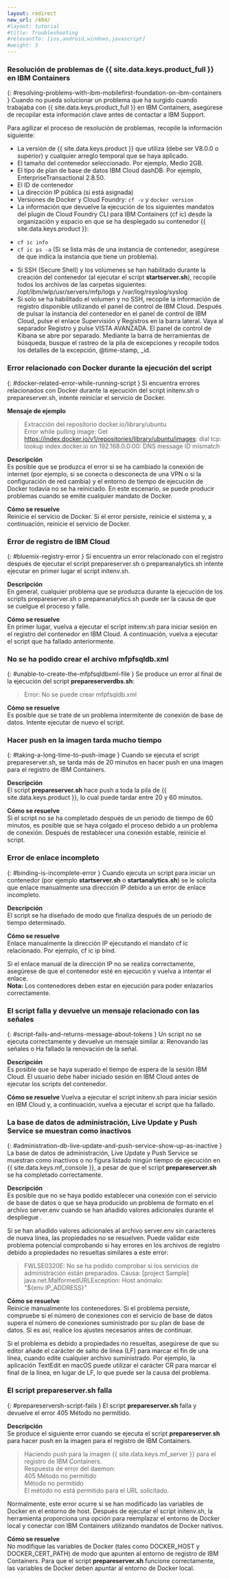 ```yaml
---
layout: redirect
new_url: /404/
#layout: tutorial
#title: Troubleshooting
#relevantTo: [ios,android,windows,javascript]
#weight: 3
---
```

<!-- NLS_CHARSET=UTF-8 -->
### Resolución de problemas de {{ site.data.keys.product_full }} en IBM Containers
{: #resolving-problems-with-ibm-mobilefirst-foundation-on-ibm-containers }
Cuando no pueda solucionar un problema que ha surgido cuando trabajaba con {{ site.data.keys.product_full }} en IBM Containers, asegúrese de recopilar esta información clave antes de contactar a IBM Support.

Para agilizar el proceso de resolución de problemas, recopile la información siguiente:

* La versión de {{ site.data.keys.product }} que utiliza (debe ser V8.0.0 o superior) y cualquier arreglo temporal que se haya aplicado.
* El tamaño del contenedor seleccionado. Por ejemplo, Medio 2GB.
* El tipo de plan de base de datos IBM Cloud dashDB. Por ejemplo, EnterpriseTransactional 2.8.50.
* El ID de contenedor
* La dirección IP pública (si está asignada)
* Versiones de Docker y Cloud Foundry: `cf -v` y `docker version`
* La información que devuelve la ejecución de los siguientes mandatos del plugin de Cloud Foundry CLI para IBM Containers (cf ic) desde la organización y espacio en que se ha desplegado su contenedor {{ site.data.keys.product }}:
 - `cf ic info`
 - `cf ic ps -a` (Si se lista más de una instancia de contenedor, asegúrese de que indica la instancia que tiene un problema).
* Si SSH (Secure Shell) y los volúmenes se han habilitado durante la creación del contenedor (al ejecutar el script **startserver.sh**), recopile todos los archivos de las carpetas siguientes: /opt/ibm/wlp/usr/servers/mfp/logs y /var/log/rsyslog/syslog
* Si solo se ha habilitado el volumen y no SSH, recopile la información de registro disponible utilizando el panel de control de IBM Cloud. Después de pulsar la instancia del contenedor en el panel de control de IBM Cloud, pulse el enlace Supervisión y Registros en la barra lateral. Vaya al separador Registro y pulse VISTA AVANZADA. El panel de control de Kibana se abre por separado. Mediante la barra de herramientas de búsqueda, busque el rastreo de la pila de excepciones y recopile todos los detalles de la excepción, @time-stamp, _id.

### Error relacionado con Docker durante la ejecución del script
{: #docker-related-error-while-running-script }
Si encuentra errores relacionados con Docker durante la ejecución del script initenv.sh o prepareserver.sh, intente reiniciar el servicio de Docker.

**Mensaje de ejemplo**

> Extracción del repositorio docker.io/library/ubuntu  
> Error while pulling image: Get https://index.docker.io/v1/repositories/library/ubuntu/images: dial tcp: lookup index.docker.io on 192.168.0.0:00: DNS message ID mismatch

**Descripción**  
Es posible que se produzca el error si se ha cambiado la conexión de internet (por ejemplo, si se conecta o desconecta de una VPN o si la configuración de red cambia) y el entorno de tiempo de ejecución de Docker todavía no se ha reiniciado. En este escenario, se puede producir problemas cuando se emite cualquier mandato de Docker.

**Cómo se resuelve**  
Reinicie el servicio de Docker. Si el error persiste, reinicie el sistema y, a continuación, reinicie el servicio de Docker.

### Error de registro de IBM Cloud
{: #bluemix-registry-error }
Si encuentra un error relacionado con el registro después de ejecutar el script prepareserver.sh o prepareanalytics.sh intente ejecutar en primer lugar el script initenv.sh.

**Descripción**  
En general, cualquier problema que se produzca durante la ejecución de los scripts prepareserver.sh o prepareanalytics.sh puede ser la causa de que se cuelgue el proceso y falle.

**Cómo se resuelve**  
En primer lugar, vuelva a ejecutar el script initenv.sh para iniciar sesión en el registro del contenedor en IBM Cloud. A continuación, vuelva a ejecutar el script que ha fallado anteriormente.

### No se ha podido crear el archivo mfpfsqldb.xml
{: #unable-to-create-the-mfpfsqldbxml-file }
Se produce un error al final de la ejecución del script **prepareserverdbs.sh**:

> Error: No se puede crear mfpfsqldb.xml

**Cómo se resuelve**  
Es posible que se trate de un problema intermitente de conexión de base de datos. Intente ejecutar de nuevo el script.

### Hacer push en la imagen tarda mucho tiempo
{: #taking-a-long-time-to-push-image }
Cuando se ejecuta el script prepareserver.sh, se tarda más de 20 minutos en hacer push en una imagen para el registro de IBM Containers.

**Descripción**  
El script **prepareserver.sh** hace push a toda la pila de {{ site.data.keys.product }}, lo cual puede tardar entre 20 y 60 minutos.

**Cómo se resuelve**  
Si el script no se ha completado después de un periodo de tiempo de 60 minutos, es posible que se haya colgado el proceso debido a un problema de conexión. Después de restablecer una conexión estable, reinicie el script.

### Error de enlace incompleto
{: #binding-is-incomplete-error }
Cuando ejecuta un script para iniciar un contenedor (por ejemplo **startserver.sh** o **startanalytics.sh**) se le solicita que enlace manualmente una dirección IP debido a un error de enlace incompleto.

**Descripción**  
El script se ha diseñado de modo que finaliza después de un periodo de tiempo determinado.

**Cómo se resuelve**  
Enlace manualmente la dirección IP ejecutando el mandato cf ic relacionado. Por ejemplo, cf ic ip bind.

Si el enlace manual de la dirección IP no se realiza correctamente, asegúrese de que el contenedor esté en ejecución y vuelva a intentar el enlace.  
**Nota:** Los contenedores deben estar en ejecución para poder enlazarlos correctamente.

### El script falla y devuelve un mensaje relacionado con las señales
{: #script-fails-and-returns-message-about-tokens }
Un script no se ejecuta correctamente y devuelve un mensaje similar a: Renovando las señales o Ha fallado la renovación de la señal.

**Descripción**  
Es posible que se haya superado el tiempo de espera de la sesión IBM Cloud. El usuario debe haber iniciado sesión en IBM Cloud antes de ejecutar los scripts del contenedor.

**Cómo se resuelve**
Vuelva a ejecutar el script initenv.sh para iniciar sesión en IBM Cloud y, a continuación, vuelva a ejecutar el script que ha fallado.

### La base de datos de administración, Live Update y Push Service se muestran como inactivos
{: #administration-db-live-update-and-push-service-show-up-as-inactive }
La base de datos de administración, Live Update y Push Service se muestran como inactivos o no figura listado ningún tiempo de ejecución en {{ site.data.keys.mf_console }}, a pesar de que el script **prepareserver.sh** se ha completado correctamente.

**Descripción**  
Es posible que no se haya podido establecer una conexión con el servicio de base de datos o que se haya producido un problema de formato en el archivo server.env cuando se han añadido valores adicionales durante el despliegue .

Si se han añadido valores adicionales al archivo server.env sin caracteres de nueva línea, las propiedades no se resuelven. Puede validar este problema potencial comprobando si hay errores en los archivos de registro debido a propiedades no resueltas similares a este error:

> FWLSE0320E: No se ha podido comprobar si los servicios de administración están preparados. Causa: [project Sample] java.net.MalformedURLException: Host anómalo: "${env.IP_ADDRESS}"

**Cómo se resuelve**  
Reinicie manualmente los contenedores. Si el problema persiste, compruebe si el número de conexiones con el servicio de base de datos supera el número de conexiones suministrado por su plan de base de datos. Si es así, realice los ajustes necesarios antes de continuar.

Si el problema es debido a propiedades no resueltas, asegúrese de que su editor añade el carácter de salto de línea (LF) para marcar el fin de una línea, cuando edite cualquier archivo suministrado. Por ejemplo, la aplicación TextEdit en macOS puede utilizar el carácter CR para marcar el final de la línea, en lugar de LF, lo que puede ser la causa del problema.

### El script prepareserver.sh falla
{: #prepareserversh-script-fails }
El script **prepareserver.sh** falla y devuelve el error 405 Método no permitido.

**Descripción**  
Se produce el siguiente error cuando se ejecuta el script **prepareserver.sh** para hacer push en la imagen para el registro de IBM Containers.

> Haciendo push para la imagen {{ site.data.keys.mf_server }} para el registro de IBM Containers.  
> Respuesta de error del daemon:  
> 405 Método no permitido  
> Método no permitido  
> El método no está permitido para el URL solicitado.

Normalmente, este error ocurre si se han modificado las variables de Docker en el entorno de host. Después de ejecutar el script initenv.sh, la herramienta proporciona una opción para reemplazar el entorno de Docker local y conectar con IBM Containers utilizando mandatos de Docker nativos.

**Cómo se resuelve**  
No modifique las variables de Docker (tales como DOCKER\_HOST y DOCKER\_CERT\_PATH) de modo que apunten al entorno de registro de IBM Containers. Para que el script **prepareserver.sh** funcione correctamente, las variables de Docker deben apuntar al entorno de Docker local.
